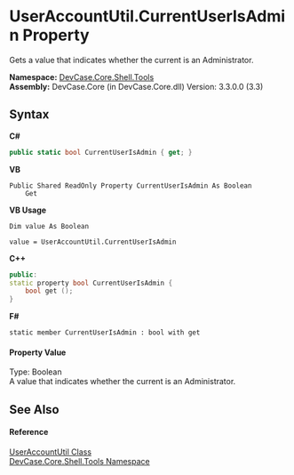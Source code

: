 # UserAccountUtil.CurrentUserIsAdmin Property 
 

Gets a value that indicates whether the current is an Administrator.

**Namespace:**&nbsp;<a href="N_DevCase_Core_Shell_Tools">DevCase.Core.Shell.Tools</a><br />**Assembly:**&nbsp;DevCase.Core (in DevCase.Core.dll) Version: 3.3.0.0 (3.3)

## Syntax

**C#**<br />
``` C#
public static bool CurrentUserIsAdmin { get; }
```

**VB**<br />
``` VB
Public Shared ReadOnly Property CurrentUserIsAdmin As Boolean
	Get
```

**VB Usage**<br />
``` VB Usage
Dim value As Boolean

value = UserAccountUtil.CurrentUserIsAdmin

```

**C++**<br />
``` C++
public:
static property bool CurrentUserIsAdmin {
	bool get ();
}
```

**F#**<br />
``` F#
static member CurrentUserIsAdmin : bool with get

```


#### Property Value
Type: Boolean<br />A value that indicates whether the current is an Administrator.

## See Also


#### Reference
<a href="T_DevCase_Core_Shell_Tools_UserAccountUtil">UserAccountUtil Class</a><br /><a href="N_DevCase_Core_Shell_Tools">DevCase.Core.Shell.Tools Namespace</a><br />
